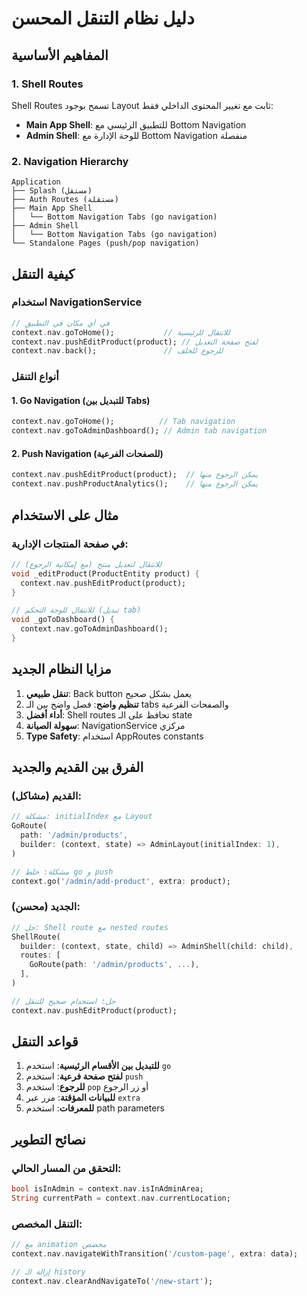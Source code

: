 # دليل نظام التنقل المحسن

## المفاهيم الأساسية

### 1. Shell Routes
Shell Routes تسمح بوجود Layout ثابت مع تغيير المحتوى الداخلي فقط:
- **Main App Shell**: للتطبيق الرئيسي مع Bottom Navigation
- **Admin Shell**: للوحة الإدارة مع Bottom Navigation منفصلة

### 2. Navigation Hierarchy

```
Application
├── Splash (مستقل)
├── Auth Routes (مستقلة)
├── Main App Shell
│   └── Bottom Navigation Tabs (go navigation)
├── Admin Shell  
│   └── Bottom Navigation Tabs (go navigation)
└── Standalone Pages (push/pop navigation)
```

## كيفية التنقل

### استخدام NavigationService
```dart
// في أي مكان في التطبيق
context.nav.goToHome();           // للانتقال للرئيسية
context.nav.pushEditProduct(product); // لفتح صفحة التعديل
context.nav.back();               // للرجوع للخلف
```

### أنواع التنقل

#### 1. Go Navigation (للتبديل بين Tabs)
```dart
context.nav.goToHome();          // Tab navigation
context.nav.goToAdminDashboard(); // Admin tab navigation
```

#### 2. Push Navigation (للصفحات الفرعية)
```dart
context.nav.pushEditProduct(product);  // يمكن الرجوع منها
context.nav.pushProductAnalytics();    // يمكن الرجوع منها
```

## مثال على الاستخدام

### في صفحة المنتجات الإدارية:
```dart
// للانتقال لتعديل منتج (مع إمكانية الرجوع)
void _editProduct(ProductEntity product) {
  context.nav.pushEditProduct(product);
}

// للانتقال للوحة التحكم (تبديل tab)
void _goToDashboard() {
  context.nav.goToAdminDashboard();
}
```

## مزايا النظام الجديد

1. **تنقل طبيعي**: Back button يعمل بشكل صحيح
2. **تنظيم واضح**: فصل واضح بين الـ tabs والصفحات الفرعية
3. **أداء أفضل**: Shell routes تحافظ على الـ state
4. **سهولة الصيانة**: NavigationService مركزي
5. **Type Safety**: استخدام AppRoutes constants

## الفرق بين القديم والجديد

### القديم (مشاكل):
```dart
// مشكلة: initialIndex مع Layout
GoRoute(
  path: '/admin/products',
  builder: (context, state) => AdminLayout(initialIndex: 1),
)

// مشكلة: خلط go و push
context.go('/admin/add-product', extra: product);
```

### الجديد (محسن):
```dart
// حل: Shell route مع nested routes
ShellRoute(
  builder: (context, state, child) => AdminShell(child: child),
  routes: [
    GoRoute(path: '/admin/products', ...),
  ],
)

// حل: استخدام صحيح للتنقل
context.nav.pushEditProduct(product);
```

## قواعد التنقل

1. **للتبديل بين الأقسام الرئيسية**: استخدم `go`
2. **لفتح صفحة فرعية**: استخدم `push`
3. **للرجوع**: استخدم `pop` أو زر الرجوع
4. **للبيانات المؤقتة**: مرر عبر `extra`
5. **للمعرفات**: استخدم path parameters

## نصائح التطوير

### التحقق من المسار الحالي:
```dart
bool isInAdmin = context.nav.isInAdminArea;
String currentPath = context.nav.currentLocation;
```

### التنقل المخصص:
```dart
// مع animation مخصص
context.nav.navigateWithTransition('/custom-page', extra: data);

// إزالة الـ history
context.nav.clearAndNavigateTo('/new-start');
```